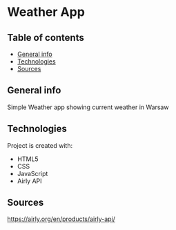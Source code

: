 # Weather App

## Table of contents
* [General info](#general-info)
* [Technologies](#technologies)
* [Sources](#sources)
## General info
Simple Weather app showing current weather in Warsaw
	
## Technologies
Project is created with:
* HTML5
* CSS
* JavaScript
* Airly API

## Sources
https://airly.org/en/products/airly-api/

